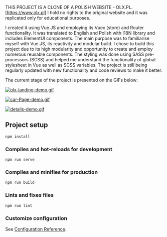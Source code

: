 THIS PROJECT IS A CLONE OF A POLISH WEBSITE - OLX.PL.
[https://www.olx.pl]
I hold no rights to the original website and it was replicated only for educational purposes.

I created it using Vue.JS and employing its Vuex (store) and Router functionality.
It was translated to English and Polish with I18N library and includes ElementUI components.
The main purpose was to familiarise myself with Vue.JS, its reactivity and modular build. I chose to build this project due to its high modularity and opportunity to create and employ numerous reusable components. The styling was done using SASS pre-processors (SCSS) and helped me understand the
functionality of global stylesheet in Vue as well as SCSS variables. The project is still being regularly updated with new functionality and code reviews to make it better.

The current stage of the project is presented on the GIFs below:

[![olx-landing-demo.gif](https://i.postimg.cc/JhvqZ0nz/olx-landing-demo.gif)](https://postimg.cc/zLwK1JKs)

[![car-Page-demo.gif](https://i.postimg.cc/qvCggv9L/car-Page-demo.gif)](https://postimg.cc/5XbfRb9Y)

[![details-demo.gif](https://i.postimg.cc/Bb6n3ST2/details-demo.gif)](https://postimg.cc/hzkBbq3G)

## Project setup

```
npm install
```

### Compiles and hot-reloads for development

```
npm run serve
```

### Compiles and minifies for production

```
npm run build
```

### Lints and fixes files

```
npm run lint
```

### Customize configuration

See [Configuration Reference](https://cli.vuejs.org/config/).
